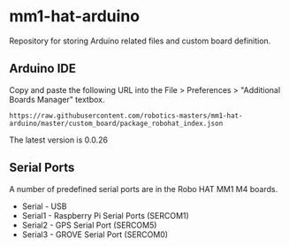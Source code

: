 # mm1-hat-arduino
Repository for storing Arduino related files and custom board definition.


## Arduino IDE

Copy and paste the following URL into the File > Preferences > "Additional Boards Manager" textbox.

```
https://raw.githubusercontent.com/robotics-masters/mm1-hat-arduino/master/custom_board/package_robohat_index.json
```

The latest version is 0.0.26

## Serial Ports

A number of predefined serial ports are in the Robo HAT MM1 M4 boards.

- Serial - USB
- Serial1 - Raspberry Pi Serial Ports (SERCOM1)
- Serial2 - GPS Serial Port (SERCOM5)
- Serial3 - GROVE Serial Port (SERCOM0)



